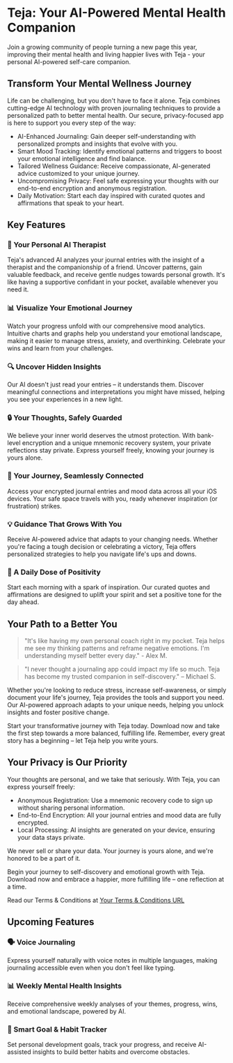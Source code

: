 # Teja: Your AI-Powered Mental Health Companion

Join a growing community of people turning a new page this year, improving their mental health and living happier lives with Teja - your personal AI-powered self-care companion.

## Transform Your Mental Wellness Journey

Life can be challenging, but you don't have to face it alone. Teja combines cutting-edge AI technology with proven journaling techniques to provide a personalized path to better mental health. Our secure, privacy-focused app is here to support you every step of the way:

- AI-Enhanced Journaling: Gain deeper self-understanding with personalized prompts and insights that evolve with you.
- Smart Mood Tracking: Identify emotional patterns and triggers to boost your emotional intelligence and find balance.
- Tailored Wellness Guidance: Receive compassionate, AI-generated advice customized to your unique journey.
- Uncompromising Privacy: Feel safe expressing your thoughts with our end-to-end encryption and anonymous registration.
- Daily Motivation: Start each day inspired with curated quotes and affirmations that speak to your heart.

## Key Features

### 🧠 Your Personal AI Therapist
Teja's advanced AI analyzes your journal entries with the insight of a therapist and the companionship of a friend. Uncover patterns, gain valuable feedback, and receive gentle nudges towards personal growth. It's like having a supportive confidant in your pocket, available whenever you need it.

### 📊 Visualize Your Emotional Journey
Watch your progress unfold with our comprehensive mood analytics. Intuitive charts and graphs help you understand your emotional landscape, making it easier to manage stress, anxiety, and overthinking. Celebrate your wins and learn from your challenges.

### 🔍 Uncover Hidden Insights
Our AI doesn't just read your entries – it understands them. Discover meaningful connections and interpretations you might have missed, helping you see your experiences in a new light.

### 🔒 Your Thoughts, Safely Guarded
We believe your inner world deserves the utmost protection. With bank-level encryption and a unique mnemonic recovery system, your private reflections stay private. Express yourself freely, knowing your journey is yours alone.

### 🔄 Your Journey, Seamlessly Connected
Access your encrypted journal entries and mood data across all your iOS devices. Your safe space travels with you, ready whenever inspiration (or frustration) strikes.

### 💡 Guidance That Grows With You
Receive AI-powered advice that adapts to your changing needs. Whether you're facing a tough decision or celebrating a victory, Teja offers personalized strategies to help you navigate life's ups and downs.

### 🌟 A Daily Dose of Positivity
Start each morning with a spark of inspiration. Our curated quotes and affirmations are designed to uplift your spirit and set a positive tone for the day ahead.

## Your Path to a Better You

> "It's like having my own personal coach right in my pocket. Teja helps me see my thinking patterns and reframe negative emotions. I'm understanding myself better every day." - Alex M.

> "I never thought a journaling app could impact my life so much. Teja has become my trusted companion in self-discovery." – Michael S.

Whether you're looking to reduce stress, increase self-awareness, or simply document your life's journey, Teja provides the tools and support you need. Our AI-powered approach adapts to your unique needs, helping you unlock insights and foster positive change.

Start your transformative journey with Teja today. Download now and take the first step towards a more balanced, fulfilling life. Remember, every great story has a beginning – let Teja help you write yours.

## Your Privacy is Our Priority

Your thoughts are personal, and we take that seriously. With Teja, you can express yourself freely:

- Anonymous Registration: Use a mnemonic recovery code to sign up without sharing personal information.
- End-to-End Encryption: All your journal entries and mood data are fully encrypted.
- Local Processing: AI insights are generated on your device, ensuring your data stays private.

We never sell or share your data. Your journey is yours alone, and we're honored to be a part of it.

Begin your journey to self-discovery and emotional growth with Teja. Download now and embrace a happier, more fulfilling life – one reflection at a time.

Read our Terms & Conditions at [Your Terms & Conditions URL](https://teja.app/terms)

## Upcoming Features

### 🗣️ Voice Journaling
Express yourself naturally with voice notes in multiple languages, making journaling accessible even when you don't feel like typing.

### 📊 Weekly Mental Health Insights
Receive comprehensive weekly analyses of your themes, progress, wins, and emotional landscape, powered by AI.

### 🎯 Smart Goal & Habit Tracker
Set personal development goals, track your progress, and receive AI-assisted insights to build better habits and overcome obstacles.
